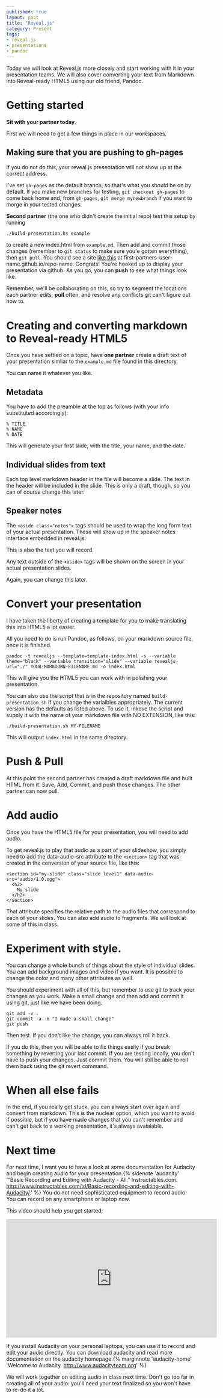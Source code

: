 ```yaml
---
published: true
layout: post
title: "Reveal.js"
category: Present
tags: 
- reveal.js
- presentations
- pandoc
---
```


Today we will look at Reveal.js more closely and start working with it in your presentation teams. 
We will also cover converting your text from Markdown into Reveal-ready HTML5 using our old friend, Pandoc.
<excerpt/>

# Getting started

**Sit with your partner today**.

First we will need to get a few things in place in our workspaces. 

## Making sure that you are pushing to gh-pages

If you do not do this, your reveal.js presentation will not show up at the correct address. 

I've set `gh-pages` as the default branch, so that's what you should be on by default.  If you make new branches for testing, `git checkout gh-pages` to come back home and, from `gh-pages`, `git merge mynewbranch` if you want to merge in your tested changes.

**Second partner** (the one who didn't create the initial repo) test this setup by running 

```bash
./build-presentation.hs example
```

to create a new index.html from `example.md`.  Then add and commit those changes (remember to `git status` to make sure you'e gotten everything), then `git pull`.  You should see a site [like this](https://tommytester.github.io/assignment-6/#/) at first-partners-user-name.github.io/repo-name.  Congrats!  You're hooked up to display your presentation via github.  As you go, you can **push** to see what things look like.

Remember, we'll be collaborating on this, so try to segment the locations each partner edits, **pull** often, and resolve any conflicts git can't figure out how to.

# Creating and converting markdown to Reveal-ready HTML5

Once you have settled on a topic, have **one partner** create a draft text of your presentation simliar to the `example.md` file found in this directory. 

You can name it whatever you like. 

## Metadata

You have to add the preamble at the top as follows (with your info substituted accordingly):

```
% TITLE
% NAME
% DATE
```

This will generate your first slide, with the title, your name, and the date.

## Individual slides from text

Each top level markdown header in the file will become a slide. 
The text in the header will be included in the slide. 
This is only a draft, though, so you can of course change this later. 

## Speaker notes

The `<aside class="notes">` tags should be used to wrap the long form text of your actual presentation. 
These will show up in the speaker notes interface embedded in reveal.js.

This is also the text you will record. 

Any text outside of the `<aside>` tags will be shown on the screen in your actual presentation slides. 

Again, you can change this later. 

# Convert your presentation

I have taken the liberty of creating a template for you to make translating this into HTML5 a lot easier. 

All you need to do is run Pandoc, as follows, on your markdown source file, once it is finished. 

`pandoc -t revealjs --template=template-index.html -s --variable theme="black" --variable transition="slide" --variable revealjs-url="./" YOUR-MARKDOWN-FILENAME.md -o index.html`

This will give you the HTML5 you can work with in polishing your presentation. 

You can also use the script that is in the repository named `build-presentation.sh` if you change the varialbles appropriately. 
The current version has the defaults as listed above. 
To use it, inkove the script and supply it with the name of your markdown file with NO EXTENSION, like this:

```
./build-presentation.sh MY-FILENAME
```

This will output `index.html` in the same directory. 

# Push & Pull

At this point the second partner has created a draft markdown file and built HTML from it.  Save, Add, Commit, and push those changes.  The other partner can now pull.


# Add audio

Once you have the HTML5 file for your presentation, you will need to add audio. 

To get reveal.js to play that audio as a part of your slideshow, you simply need to add the data-audio-src attribute to the `<section>` tag that was created in the conversion of your source file, like this:

```
<section id="my-slide" class="slide level1" data-audio-src="audio/1.0.ogg">
  <h2>
    My slide
  </h2>
</section>
```

That attribute specifies the relative path to the audio files that correspond to each of your slides. 
You can also add audio to fragments. 
We will look at some of this in class. 

# Experiment with style. 

You can change a whole bunch of things about the style of individual slides. 
You can add background images and video if you want. 
It is possible to change the color and many other attributes as well. 

You should experiment with all of this, but remember to use git to track your changes as you work. 
Make a small change and then add and commit it using git, just like we have been doing. 

```
git add -v .
git commit -a -m "I made a small change"
git push
```

Then test. If you don't like the change, you can always roll it back. 

If you do this, then you will be able to fix things easily if you break something by reverting your last commit. If you are testing locally, you don't have to push your changes. Just commit them. You will still be able to roll them back using the git revert command.

# When all else fails

In the end, if you really get stuck, you can always start over again and convert from markdown. 
This is the nuclear option, which you want to avoid if possible, but if you have made changes that you can't remember and can't get back to a working presentation, it's always avaialable.

# Next time

For next time, I want you to have a look at some documentation for Audacity and begin creating audio for your presentation.{% sidenote 'audacity' '“Basic Recording and Editing with Audacity - All.” Instructables.com. http://www.instructables.com/id/Basic-recording-and-editing-with-Audacity/.' %} 
You do not need sophisticated equipment to record audio. 
You can record on any smartphone or laptop now. 

This video should help you get started;

<div class="video-container">
<iframe width="560" height="315" src="https://www.youtube.com/embed/2gM12DIIwA0" frameborder="0" allowfullscreen></iframe>
</div>

If you install Audacity on your personal laptops, you can use it to record and edit your audio directly. 
You can download audacity and read more documentation on the audacity homepage.{% marginnote 'audacity-home' 'Welcome to Audacity. http://www.audacityteam.org' %}

We will work together on editing audio in class next time. Don't go too far in creating all of your audio: you'll need your text finalized so you won't have to re-do it a lot.


